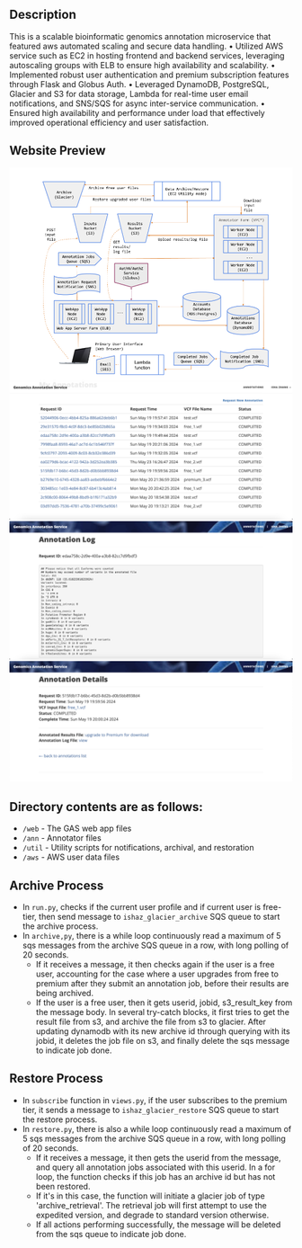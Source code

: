 ## Description
This is a scalable bioinformatic genomics annotation microservice that featured aws automated scaling and secure data handling.
•	Utilized AWS service such as EC2 in hosting frontend and backend services, leveraging autoscaling groups with ELB to ensure high availability and scalability.
•	Implemented robust user authentication and premium subscription features through Flask and Globus Auth.
•	Leveraged DynamoDB, PostgreSQL, Glacier and S3 for data storage, Lambda for real-time user email notifications, and SNS/SQS for async inter-service communication.
•	Ensured high availability and performance under load that effectively improved operational efficiency and user satisfaction.

## Website Preview
![gas-1.png](aws%2Fgas-1.png)
![gas-2.png](aws%2Fgas-2.png)
![gas-3.png](aws%2Fgas-3.png)
![gas-4.png](aws%2Fgas-4.png)

## Directory contents are as follows:
* `/web` - The GAS web app files
* `/ann` - Annotator files
* `/util` - Utility scripts for notifications, archival, and restoration
* `/aws` - AWS user data files

## Archive Process
* In `run.py`, checks if the current user profile and if current user is free-tier, then send message to `ishaz_glacier_archive` SQS queue to start the archive process.
* In `archive,py`, there is a while loop continuously read a maximum of 5 sqs messages from the archive SQS queue in a row, with long polling of 20 seconds.
  * If it receives a message, it then checks again if the user is a free user, accounting for the case where a user upgrades from free to premium after they submit an annotation job, before their results are being archived.
  * If the user is a free user, then it gets userid, jobid, s3_result_key from the message body. In several try-catch blocks, it first tries to get the result file from s3, and archive the file from s3 to glacier. After updating dynamodb with its new archive id through querying with its jobid, it deletes the job file on s3, and finally delete the sqs message to indicate job done.
## Restore Process
* In `subscribe` function in `views.py`, if the user subscribes to the premium tier, it sends a message to `ishaz_glacier_restore` SQS queue to start the restore process.
* In `restore.py`, there is also a while loop continuously read a maximum of 5 sqs messages from the archive SQS queue in a row, with long polling of 20 seconds.
  * If it receives a message, it then gets the userid from the message, and query all annotation jobs associated with this userid. In a for loop, the function checks if this job has an archive id but has not been restored. 
  * If it's in this case, the function will initiate a glacier job of type 'archive_retrieval'. The retrieval job will first attempt to use the expedited version, and degrade to standard version otherwise.
  * If all actions performing successfully, the message will be deleted from the sqs queue to indicate job done.
